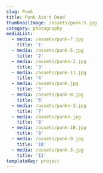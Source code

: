 ```yaml
---
slug: Punk
title: Punk Ain't Dead
thumbnailImage: /assets/punk-5.jpg
category: photography
mediaList:
  - media: /assets/punk-7.jpg
    title: '1'
  - media: /assets/punk-5.jpg
    title: '2'
  - media: /assets/punkn-2.jpg
    title: '3'
  - media: /assets/punk-11.jpg
    title: '4'
  - media: /assets/punk.jpg
    title: '5'
  - media: /assets/punk-8.jpg
    title: '6'
  - media: /assets/punkn-3.jpg
    title: '7'
  - media: /assets/punkn.jpg
    title: '8'
  - media: /assets/punk-10.jpg
    title: '9'
  - media: /assets/punk-9.jpg
    title: '10'
  - media: /assets/punk-3.jpg
    title: '11'
templateKey: project
---
```


